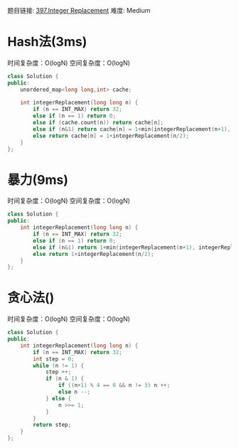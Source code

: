 题目链接: [397.Integer Replacement][1]
难度: Medium

# Hash法(3ms)
时间复杂度：O(logN)
空间复杂度：O(logN)
```cpp
class Solution {
public:
    unordered_map<long long,int> cache;
    
    int integerReplacement(long long n) {
        if (n == INT_MAX) return 32;
        else if (n == 1) return 0;
        else if (cache.count(n)) return cache[n];
        else if (n&1) return cache[n] = 1+min(integerReplacement(n+1), integerReplacement(n-1));
        else return cache[n] = 1+integerReplacement(n/2);
    }
};
```

# 暴力(9ms)
时间复杂度：O(logN)
空间复杂度：O(logN)

```cpp
class Solution {
public:
    int integerReplacement(long long n) {
        if (n == INT_MAX) return 32;
        else if (n == 1) return 0;
        else if (n&1) return 1+min(integerReplacement(n+1), integerReplacement(n-1));
        else return 1+integerReplacement(n/2);
    }
};
```

# 贪心法()
时间复杂度：O(logN)
空间复杂度：O(logN)
```cpp
class Solution {
public:
    int integerReplacement(long long n) {
        if (n == INT_MAX) return 32;
        int step = 0;
        while (n != 1) {
            step ++;
            if (n & 1) {
                if ((n+1) % 4 == 0 && n != 3) n ++;
                else n --;
            } else {
                n >>= 1;
            }
        }
        return step;
    }
};
```


[1]: https://leetcode.com/problems/integer-replacement
